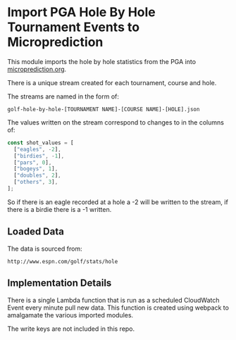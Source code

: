 # Import PGA Hole By Hole Tournament Events to Microprediction

This module imports the hole by hole statistics from the PGA into
[microprediction.org](https://www.microprediction.org).

There is a unique stream created for each tournament, course and hole.

The streams are named in the form of:

`golf-hole-by-hole-[TOURNAMENT NAME]-[COURSE NAME]-[HOLE].json`

The values written on the stream correspond to changes to in the columns of:

```js
const shot_values = [
  ["eagles", -2],
  ["birdies", -1],
  ["pars", 0],
  ["bogeys", 1],
  ["doubles", 2],
  ["others", 3],
];
```

So if there is an eagle recorded at a hole a -2 will be written to
the stream, if there is a birdie there is a -1 written.

## Loaded Data

The data is sourced from:

`http://www.espn.com/golf/stats/hole`

## Implementation Details

There is a single Lambda function that is run as a scheduled
CloudWatch Event every minute pull new data. This function
is created using webpack to amalgamate the various imported modules.

The write keys are not included in this repo.
